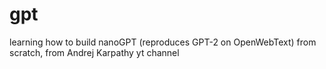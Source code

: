 # gpt
learning how to build nanoGPT (reproduces GPT-2 on OpenWebText) from scratch, from Andrej Karpathy yt channel
